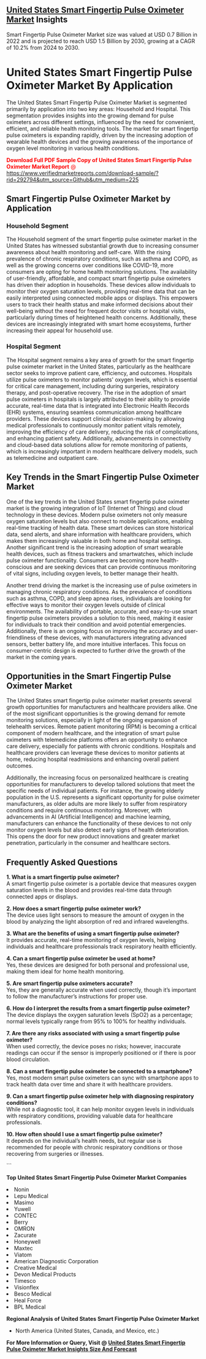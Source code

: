 <h2><a href="https://www.verifiedmarketreports.com/download-sample/?rid=292794&amp;utm_source=Github&amp;utm_medium=225" target="_blank">United States Smart Fingertip Pulse Oximeter Market</a> Insights</h2><p>Smart Fingertip Pulse Oximeter Market size was valued at USD 0.7 Billion in 2022 and is projected to reach USD 1.5 Billion by 2030, growing at a CAGR of 10.2% from 2024 to 2030.</p><p> <h1>United States Smart Fingertip Pulse Oximeter Market By Application</h1> <p>The United States Smart Fingertip Pulse Oximeter Market is segmented primarily by application into two key areas: Household and Hospital. This segmentation provides insights into the growing demand for pulse oximeters across different settings, influenced by the need for convenient, efficient, and reliable health monitoring tools. The market for smart fingertip pulse oximeters is expanding rapidly, driven by the increasing adoption of wearable health devices and the growing awareness of the importance of oxygen level monitoring in various health conditions.</p> <p><p><span class=""><span style="color: #ff0000;"><strong>Download Full PDF Sample Copy of United States Smart Fingertip Pulse Oximeter Market Report</strong> @ </span><a href="https://www.verifiedmarketreports.com/download-sample/?rid=292794&amp;utm_source=Github&amp;utm_medium=225" target="_blank">https://www.verifiedmarketreports.com/download-sample/?rid=292794&amp;utm_source=Github&amp;utm_medium=225</a></span></p></p> <h2>Smart Fingertip Pulse Oximeter Market by Application</h2> <h3>Household Segment</h3> <p>The Household segment of the smart fingertip pulse oximeter market in the United States has witnessed substantial growth due to increasing consumer awareness about health monitoring and self-care. With the rising prevalence of chronic respiratory conditions, such as asthma and COPD, as well as the growing concerns over conditions like COVID-19, more consumers are opting for home health monitoring solutions. The availability of user-friendly, affordable, and compact smart fingertip pulse oximeters has driven their adoption in households. These devices allow individuals to monitor their oxygen saturation levels, providing real-time data that can be easily interpreted using connected mobile apps or displays. This empowers users to track their health status and make informed decisions about their well-being without the need for frequent doctor visits or hospital visits, particularly during times of heightened health concerns. Additionally, these devices are increasingly integrated with smart home ecosystems, further increasing their appeal for household use.</p> <h3>Hospital Segment</h3> <p>The Hospital segment remains a key area of growth for the smart fingertip pulse oximeter market in the United States, particularly as the healthcare sector seeks to improve patient care, efficiency, and outcomes. Hospitals utilize pulse oximeters to monitor patients' oxygen levels, which is essential for critical care management, including during surgeries, respiratory therapy, and post-operative recovery. The rise in the adoption of smart pulse oximeters in hospitals is largely attributed to their ability to provide accurate, real-time data that is integrated into Electronic Health Records (EHR) systems, ensuring seamless communication among healthcare providers. These devices support clinical decision-making by allowing medical professionals to continuously monitor patient vitals remotely, improving the efficiency of care delivery, reducing the risk of complications, and enhancing patient safety. Additionally, advancements in connectivity and cloud-based data solutions allow for remote monitoring of patients, which is increasingly important in modern healthcare delivery models, such as telemedicine and outpatient care.</p> <h2>Key Trends in the Smart Fingertip Pulse Oximeter Market</h2> <p>One of the key trends in the United States smart fingertip pulse oximeter market is the growing integration of IoT (Internet of Things) and cloud technology in these devices. Modern pulse oximeters not only measure oxygen saturation levels but also connect to mobile applications, enabling real-time tracking of health data. These smart devices can store historical data, send alerts, and share information with healthcare providers, which makes them increasingly valuable in both home and hospital settings. Another significant trend is the increasing adoption of smart wearable health devices, such as fitness trackers and smartwatches, which include pulse oximeter functionality. Consumers are becoming more health-conscious and are seeking devices that can provide continuous monitoring of vital signs, including oxygen levels, to better manage their health.</p> <p>Another trend driving the market is the increasing use of pulse oximeters in managing chronic respiratory conditions. As the prevalence of conditions such as asthma, COPD, and sleep apnea rises, individuals are looking for effective ways to monitor their oxygen levels outside of clinical environments. The availability of portable, accurate, and easy-to-use smart fingertip pulse oximeters provides a solution to this need, making it easier for individuals to track their condition and avoid potential emergencies. Additionally, there is an ongoing focus on improving the accuracy and user-friendliness of these devices, with manufacturers integrating advanced sensors, better battery life, and more intuitive interfaces. This focus on consumer-centric design is expected to further drive the growth of the market in the coming years.</p> <h2>Opportunities in the Smart Fingertip Pulse Oximeter Market</h2> <p>The United States smart fingertip pulse oximeter market presents several growth opportunities for manufacturers and healthcare providers alike. One of the most significant opportunities is the growing demand for remote monitoring solutions, especially in light of the ongoing expansion of telehealth services. Remote patient monitoring (RPM) is becoming a critical component of modern healthcare, and the integration of smart pulse oximeters with telemedicine platforms offers an opportunity to enhance care delivery, especially for patients with chronic conditions. Hospitals and healthcare providers can leverage these devices to monitor patients at home, reducing hospital readmissions and enhancing overall patient outcomes.</p> <p>Additionally, the increasing focus on personalized healthcare is creating opportunities for manufacturers to develop tailored solutions that meet the specific needs of individual patients. For instance, the growing elderly population in the U.S. represents a significant opportunity for pulse oximeter manufacturers, as older adults are more likely to suffer from respiratory conditions and require continuous monitoring. Moreover, with advancements in AI (Artificial Intelligence) and machine learning, manufacturers can enhance the functionality of these devices to not only monitor oxygen levels but also detect early signs of health deterioration. This opens the door for new product innovations and greater market penetration, particularly in the consumer and healthcare sectors.</p> <h2>Frequently Asked Questions</h2> <p><strong>1. What is a smart fingertip pulse oximeter?</strong><br> A smart fingertip pulse oximeter is a portable device that measures oxygen saturation levels in the blood and provides real-time data through connected apps or displays.</p> <p><strong>2. How does a smart fingertip pulse oximeter work?</strong><br> The device uses light sensors to measure the amount of oxygen in the blood by analyzing the light absorption of red and infrared wavelengths.</p> <p><strong>3. What are the benefits of using a smart fingertip pulse oximeter?</strong><br> It provides accurate, real-time monitoring of oxygen levels, helping individuals and healthcare professionals track respiratory health efficiently.</p> <p><strong>4. Can a smart fingertip pulse oximeter be used at home?</strong><br> Yes, these devices are designed for both personal and professional use, making them ideal for home health monitoring.</p> <p><strong>5. Are smart fingertip pulse oximeters accurate?</strong><br> Yes, they are generally accurate when used correctly, though it’s important to follow the manufacturer’s instructions for proper use.</p> <p><strong>6. How do I interpret the results from a smart fingertip pulse oximeter?</strong><br> The device displays the oxygen saturation levels (SpO2) as a percentage; normal levels typically range from 95% to 100% for healthy individuals.</p> <p><strong>7. Are there any risks associated with using a smart fingertip pulse oximeter?</strong><br> When used correctly, the device poses no risks; however, inaccurate readings can occur if the sensor is improperly positioned or if there is poor blood circulation.</p> <p><strong>8. Can a smart fingertip pulse oximeter be connected to a smartphone?</strong><br> Yes, most modern smart pulse oximeters can sync with smartphone apps to track health data over time and share it with healthcare providers.</p> <p><strong>9. Can a smart fingertip pulse oximeter help with diagnosing respiratory conditions?</strong><br> While not a diagnostic tool, it can help monitor oxygen levels in individuals with respiratory conditions, providing valuable data for healthcare professionals.</p> <p><strong>10. How often should I use a smart fingertip pulse oximeter?</strong><br> It depends on the individual’s health needs, but regular use is recommended for people with chronic respiratory conditions or those recovering from surgeries or illnesses.</p> ```</p><p><strong>Top United States Smart Fingertip Pulse Oximeter Market Companies</strong></p><div data-test-id=""><p><li>Nonin</li><li> Lepu Medical</li><li> Masimo</li><li> Yuwell</li><li> CONTEC</li><li> Berry</li><li> OMRON</li><li> Zacurate</li><li> Honeywell</li><li> Maxtec</li><li> Viatom</li><li> American Diagnostic Corporation</li><li> Creative Medical</li><li> Devon Medical Products</li><li> Timesco</li><li> Visionflex</li><li> Besco Medical</li><li> Heal Force</li><li> BPL Medical</li></p><div><strong>Regional Analysis of&nbsp;United States Smart Fingertip Pulse Oximeter Market</strong></div><ul><li dir="ltr"><p dir="ltr">North America&nbsp;(United States, Canada, and Mexico, etc.)</p></li></ul><p><strong>For More Information or Query, Visit @&nbsp;</strong><strong><a href="https://www.verifiedmarketreports.com/product/smart-fingertip-pulse-oximeter-market/?utm_source=Github&amp;utm_medium=225" target="_blank">United States Smart Fingertip Pulse Oximeter Market Insights Size And Forecast</a></strong></p></div>
